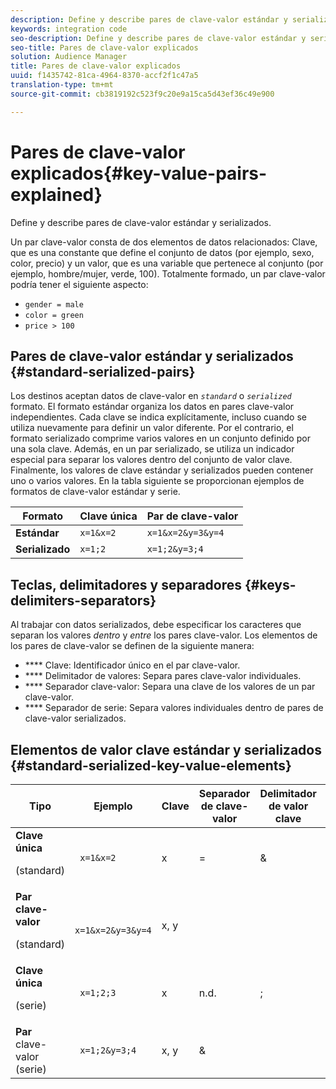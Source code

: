 ```yaml
---
description: Define y describe pares de clave-valor estándar y serializados.
keywords: integration code
seo-description: Define y describe pares de clave-valor estándar y serializados.
seo-title: Pares de clave-valor explicados
solution: Audience Manager
title: Pares de clave-valor explicados
uuid: f1435742-81ca-4964-8370-accf2f1c47a5
translation-type: tm+mt
source-git-commit: cb3819192c523f9c20e9a15ca5d43ef36c49e900

---
```



# Pares de clave-valor explicados{#key-value-pairs-explained}

Define y describe pares de clave-valor estándar y serializados.

<!-- 

c_key_value_explained.xml

 -->

Un par clave-valor consta de dos elementos de datos relacionados: Clave, que es una constante que define el conjunto de datos (por ejemplo, sexo, color, precio) y un valor, que es una variable que pertenece al conjunto (por ejemplo, hombre/mujer, verde, 100). Totalmente formado, un par clave-valor podría tener el siguiente aspecto:

* `gender = male`
* `color = green`
* `price > 100`

## Pares de clave-valor estándar y serializados {#standard-serialized-pairs}

Los destinos aceptan datos de clave-valor en *`standard`* o *`serialized`* formato. El formato estándar organiza los datos en pares clave-valor independientes. Cada clave se indica explícitamente, incluso cuando se utiliza nuevamente para definir un valor diferente. Por el contrario, el formato serializado comprime varios valores en un conjunto definido por una sola clave. Además, en un par serializado, se utiliza un indicador especial para separar los valores dentro del conjunto de valor clave. Finalmente, los valores de clave estándar y serializados pueden contener uno o varios valores. En la tabla siguiente se proporcionan ejemplos de formatos de clave-valor estándar y serie.

| Formato | Clave única | Par de clave-valor |
|---|---|---|
| **Estándar** | `x=1&x=2` | `x=1&x=2&y=3&y=4` |
| **Serializado** | `x=1;2` | `x=1;2&y=3;4` |



## Teclas, delimitadores y separadores {#keys-delimiters-separators}

Al trabajar con datos serializados, debe especificar los caracteres que separan los valores *dentro* y *entre* los pares clave-valor. Los elementos de los pares de clave-valor se definen de la siguiente manera:

* **** Clave: Identificador único en el par clave-valor.
* **** Delimitador de valores: Separa pares clave-valor individuales.
* **** Separador clave-valor: Separa una clave de los valores de un par clave-valor.
* **** Separador de serie: Separa valores individuales dentro de pares de clave-valor serializados.

## Elementos de valor clave estándar y serializados {#standard-serialized-key-value-elements}

<table id="table_62B0498441034A719C9DB57276777D40"> 
 <thead> 
  <tr> 
   <th colname="col1" class="entry"> Tipo </th> 
   <th colname="col2" class="entry"> Ejemplo </th> 
   <th colname="col3" class="entry"> Clave </th> 
   <th colname="col4" class="entry"> Separador de clave-valor </th> 
   <th colname="col5" class="entry"> Delimitador de valor clave </th> 
   <th colname="col6" class="entry"> Separador de serie </th> 
  </tr> 
 </thead>
 <tbody> 
  <tr> 
   <td colname="col1"> <b>Clave única</b> <p>(standard) </p> </td> 
   <td colname="col2"> <code> x=1&amp;x=2 </code> </td> 
   <td colname="col3"> x </td> 
   <td colname="col4" morerows="3"> = </td> 
   <td colname="col5" morerows="1"> &amp; </td> 
   <td colname="col6" morerows="1"> n.d. </td> 
  </tr> 
  <tr> 
   <td colname="col1"> <b>Par clave-valor</b> <p>(standard) </p> </td> 
   <td colname="col2"> <code> x=1&amp;x=2&amp;y=3&amp;y=4 </code> </td> 
   <td colname="col3"> x, y </td> 
  </tr> 
  <tr> 
   <td colname="col1"> <b>Clave única</b> <p>(serie) </p> </td> 
   <td colname="col2"> <code> x=1;2;3 </code> </td> 
   <td colname="col3"> x </td> 
   <td colname="col5"> n.d. </td> 
   <td colname="col6" morerows="1"> ; </td> 
  </tr> 
  <tr> 
   <td colname="col1"> <b>Par</b> clave-valor (serie) </td> 
   <td colname="col2"> <code> x=1;2&amp;y=3;4 </code> </td> 
   <td colname="col3"> x, y </td> 
   <td colname="col5"> &amp; </td> 
  </tr> 
 </tbody> 
</table>

